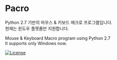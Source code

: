# Pacro  
  
Python 2.7 기반의 마우스 &amp; 키보드 매크로 프로그램입니다.  
현재는 윈도우 플랫폼만 지원합니다.

Mouse &amp; Keyboard Macro program using Python 2.7  
It supports only Windows now.  
  
[![License](https://img.shields.io/badge/License-GNU-brightgreen.svg)](https://github.com/skyclad0x7b7/Pacro/blob/master/LICENSE)
